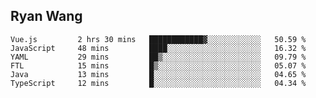 ## Ryan Wang

<!--START_SECTION:waka-->

```text
Vue.js         2 hrs 30 mins   ████████████▓░░░░░░░░░░░░   50.59 %
JavaScript     48 mins         ████░░░░░░░░░░░░░░░░░░░░░   16.32 %
YAML           29 mins         ██▒░░░░░░░░░░░░░░░░░░░░░░   09.79 %
FTL            15 mins         █▒░░░░░░░░░░░░░░░░░░░░░░░   05.07 %
Java           13 mins         █░░░░░░░░░░░░░░░░░░░░░░░░   04.65 %
TypeScript     12 mins         █░░░░░░░░░░░░░░░░░░░░░░░░   04.34 %
```

<!--END_SECTION:waka-->
